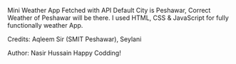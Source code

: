 Mini Weather App Fetched with API
Default City is Peshawar, Correct Weather of Peshawar will be there.
I used HTML, CSS & JavaScript for fully functionally weather App.

Credits: Aqleem Sir (SMIT Peshawar), Seylani

Author: Nasir Hussain 
Happy Codding!